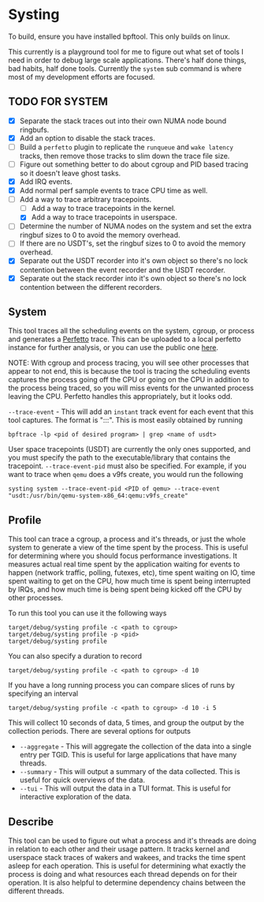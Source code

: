 # Systing

To build, ensure you have installed bpftool. This only builds on linux.

This currently is a playground tool for me to figure out what set of tools I
need in order to debug large scale applications.  There's half done things, bad
habits, half done tools.  Currently the `system` sub command is where most of my
development efforts are focused.

## TODO FOR SYSTEM
- [X] Separate the stack traces out into their own NUMA node bound ringbufs.
- [X] Add an option to disable the stack traces.
- [ ] Build a `perfetto` plugin to replicate the `runqueue` and `wake latency`
  tracks, then remove those tracks to slim down the trace file size.
- [ ] Figure out something better to do about cgroup and PID based tracing so it
  doesn't leave ghost tasks.
- [X] Add IRQ events.
- [X] Add normal perf sample events to trace CPU time as well.
- [ ] Add a way to trace arbitrary tracepoints.
    - [ ] Add a way to trace tracepoints in the kernel.
    - [X] Add a way to trace tracepoints in userspace.
- [ ] Determine the number of NUMA nodes on the system and set the extra ringbuf
  sizes to 0 to avoid the memory overhead.
- [ ] If there are no USDT's, set the ringbuf sizes to 0 to avoid the memory
  overhead.
- [X] Separate out the USDT recorder into it's own object so there's no lock
  contention between the event recorder and the USDT recorder.
- [X] Separate out the stack recorder into it's own object so there's no lock
  contention between the different recorders.

## System

This tool traces all the scheduling events on the system, cgroup, or process and
generates a [Perfetto](https://perfetto.dev/) trace.  This can be uploaded to a
local perfetto instance for further analysis, or you can use the public one
[here](https://ui.perfetto.dev/).

NOTE: With cgroup and process tracing, you will see other processes that appear
to not end, this is because the tool is tracing the scheduling events captures
the process going off the CPU or going on the CPU in addition to the process
being traced, so you will miss events for the unwanted process leaving the CPU.
Perfetto handles this appropriately, but it looks odd.

`--trace-event` - This will add an `instant` track event for each event that
this tool captures.  The format is "<trace type>:<optional
info>:<class>:<name>".  This is most easily obtained by running

```
bpftrace -lp <pid of desired program> | grep <name of usdt>
```

User space tracepoints (USDT) are currently the only ones supported, and you
must specify the path to the executable/library that contains the tracepoint.
`--trace-event-pid` must also be specified.  For example, if you want to trace
when `qemu` does a v9fs create, you would run the following

```
systing system --trace-event-pid <PID of qemu> --trace-event "usdt:/usr/bin/qemu-system-x86_64:qemu:v9fs_create"
````

## Profile

This tool can trace a cgroup, a process and it's threads, or just the whole
system to generate a view of the time spent by the process.  This is useful for
determining where you should focus performance investigations.  It measures
actual real time spent by the application waiting for events to happen (network
traffic, polling, futexes, etc), time spent waiting on IO, time spent waiting to
get on the CPU, how much time is spent being interrupted by IRQs, and how much
time is being spent being kicked off the CPU by other processes.

To run this tool you can use it the following ways

```
target/debug/systing profile -c <path to cgroup>
target/debug/systing profile -p <pid>
target/debug/systing profile
```

You can also specify a duration to record

```
target/debug/systing profile -c <path to cgroup> -d 10
```

If you have a long running process you can compare slices of runs by specifying
an interval

```
target/debug/systing profile -c <path to cgroup> -d 10 -i 5
```

This will collect 10 seconds of data, 5 times, and group the output by the
collection periods.  There are several options for outputs

- `--aggregate` - This will aggregate the collection of the data into a single
  entry per TGID.  This is useful for large applications that have many threads.
- `--summary` - This will output a summary of the data collected.  This is
  useful for quick overviews of the data.
- `--tui` - This will output the data in a TUI format.  This is useful for
  interactive exploration of the data.

## Describe

This tool can be used to figure out what a process and it's threads are doing in
relation to each other and their usage pattern.  It tracks kernel and userspace
stack traces of wakers and wakees, and tracks the time spent asleep for each
operation.  This is useful for determining what exactly the process is doing and
what resources each thread depends on for their operation.  It is also helpful
to determine dependency chains between the different threads.
